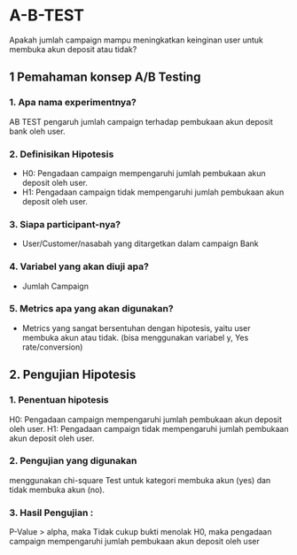 # A-B-TEST
Apakah jumlah campaign mampu meningkatkan keinginan user untuk membuka akun deposit atau tidak?
## 1 Pemahaman konsep A/B Testing
### 1. Apa nama experimentnya?
AB TEST pengaruh jumlah campaign terhadap pembukaan akun deposit bank oleh user.
### 2. Definisikan Hipotesis
- H0: Pengadaan campaign mempengaruhi jumlah pembukaan akun deposit oleh user.
- H1: Pengadaan campaign tidak mempengaruhi jumlah pembukaan akun deposit oleh user.
### 3. Siapa participant-nya?
- User/Customer/nasabah yang ditargetkan dalam campaign Bank
### 4. Variabel yang akan diuji apa?
- Jumlah Campaign
### 5. Metrics apa yang akan digunakan?
- Metrics yang sangat bersentuhan dengan hipotesis, yaitu user membuka akun atau tidak.
(bisa menggunakan variabel y, Yes rate/conversion)

## 2. Pengujian Hipotesis
### 1. Penentuan hipotesis
H0: Pengadaan campaign mempengaruhi jumlah pembukaan akun deposit oleh user.
H1: Pengadaan campaign tidak mempengaruhi jumlah pembukaan akun deposit oleh user.

### 2. Pengujian yang digunakan
menggunakan chi-square Test untuk kategori membuka akun (yes) dan tidak membuka akun (no).

### 3. Hasil Pengujian :
P-Value > alpha, maka Tidak cukup bukti menolak H0, maka pengadaan campaign mempengaruhi jumlah pembukaan akun deposit oleh user
